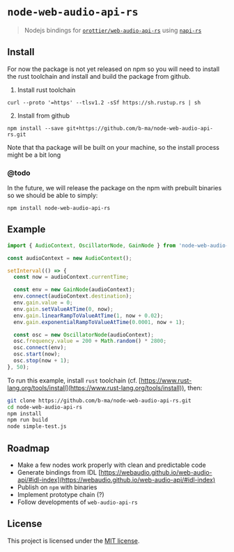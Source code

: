 # `node-web-audio-api-rs`

> Nodejs bindings for [`orottier/web-audio-api-rs`](https://github.com/orottier/web-audio-api-rs/) using [`napi-rs`](https://github.com/napi-rs/napi-rs/)


## Install

For now the package is not yet released on npm so you will need to install the rust
toolchain and install and build the package from github.

1. Install rust toolchain

```
curl --proto '=https' --tlsv1.2 -sSf https://sh.rustup.rs | sh
```

2. Install from github

```
npm install --save git+https://github.com/b-ma/node-web-audio-api-rs.git
```

Note that tha package will be built on your machine, so the install process might be a bit long

### @todo

In the future, we will release the package on the npm with prebuilt binaries so we 
should be able to simply:

```
npm install node-web-audio-api-rs
```

## Example

```js
import { AudioContext, OscillatorNode, GainNode } from 'node-web-audio-api-rs';

const audioContext = new AudioContext();

setInterval(() => {
  const now = audioContext.currentTime;

  const env = new GainNode(audioContext);
  env.connect(audioContext.destination);
  env.gain.value = 0;
  env.gain.setValueAtTime(0, now);
  env.gain.linearRampToValueAtTime(1, now + 0.02);
  env.gain.exponentialRampToValueAtTime(0.0001, now + 1);

  const osc = new OscillatorNode(audioContext);
  osc.frequency.value = 200 + Math.random() * 2800;
  osc.connect(env);
  osc.start(now);
  osc.stop(now + 1);
}, 50);
```

To run this example, install `rust` toolchain (cf. [https://www.rust-lang.org/tools/install](https://www.rust-lang.org/tools/install)), then:

```sh
git clone https://github.com/b-ma/node-web-audio-api-rs.git
cd node-web-audio-api-rs
npm install
npm run build
node simple-test.js
```

## Roadmap

- Make a few nodes work properly with clean and predictable code
- Generate bindings from IDL [https://webaudio.github.io/web-audio-api/#idl-index](https://webaudio.github.io/web-audio-api/#idl-index)
- Publish on `npm` with binaries
- Implement prototype chain (?)
- Follow developments of `web-audio-api-rs`

## License

This project is licensed under the [MIT license](./LICENSE).
